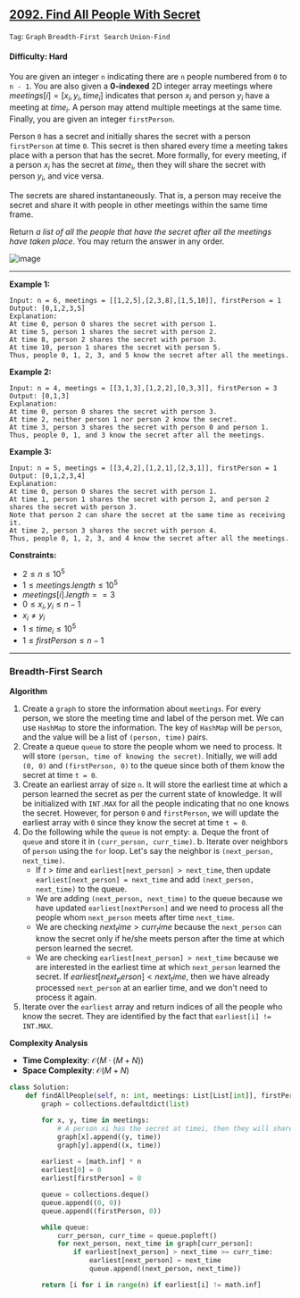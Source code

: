## [2092. Find All People With Secret](https://leetcode.com/problems/find-all-people-with-secret)

```Tag```: ```Graph``` ```Breadth-First Search``` ```Union-Find```

#### Difficulty: Hard

You are given an integer ```n``` indicating there are ```n``` people numbered from ```0``` to ```n - 1```. You are also given a __0-indexed__ 2D integer array meetings where $meetings[i] = [x_i, y_i, time_i]$ indicates that person $x_i$ and person $y_i$ have a meeting at $time_i$. A person may attend multiple meetings at the same time. Finally, you are given an integer ```firstPerson```.

Person ```0``` has a secret and initially shares the secret with a person ```firstPerson``` at time ```0```. This secret is then shared every time a meeting takes place with a person that has the secret. More formally, for every meeting, if a person $x_i$ has the secret at $time_i$, then they will share the secret with person $y_i$, and vice versa.

The secrets are shared instantaneously. That is, a person may receive the secret and share it with people in other meetings within the same time frame.

Return _a list of all the people that have the secret after all the meetings have taken place_. You may return the answer in any order.

![image](https://github.com/quananhle/Python/assets/35042430/12684dbb-d47e-430b-99e0-424563715c58)

---

__Example 1:__
```
Input: n = 6, meetings = [[1,2,5],[2,3,8],[1,5,10]], firstPerson = 1
Output: [0,1,2,3,5]
Explanation:
At time 0, person 0 shares the secret with person 1.
At time 5, person 1 shares the secret with person 2.
At time 8, person 2 shares the secret with person 3.
At time 10, person 1 shares the secret with person 5.​​​​
Thus, people 0, 1, 2, 3, and 5 know the secret after all the meetings.
```

__Example 2:__
```
Input: n = 4, meetings = [[3,1,3],[1,2,2],[0,3,3]], firstPerson = 3
Output: [0,1,3]
Explanation:
At time 0, person 0 shares the secret with person 3.
At time 2, neither person 1 nor person 2 know the secret.
At time 3, person 3 shares the secret with person 0 and person 1.
Thus, people 0, 1, and 3 know the secret after all the meetings.
```

__Example 3:__
```
Input: n = 5, meetings = [[3,4,2],[1,2,1],[2,3,1]], firstPerson = 1
Output: [0,1,2,3,4]
Explanation:
At time 0, person 0 shares the secret with person 1.
At time 1, person 1 shares the secret with person 2, and person 2 shares the secret with person 3.
Note that person 2 can share the secret at the same time as receiving it.
At time 2, person 3 shares the secret with person 4.
Thus, people 0, 1, 2, 3, and 4 know the secret after all the meetings.
```

__Constraints:__

- $2 \le n \le 10^5$
- $1 \le meetings.length \le 10^5$
- $meetings[i].length == 3$
- $0 \le x_i, y_i \le n - 1$
- $x_i \neq y_i$
- $1 \le time_i \le 10^5$
- $1 \le firstPerson \le n - 1$

---

### Breadth-First Search

__Algorithm__

1. Create a ```graph``` to store the information about ```meetings```. For every person, we store the meeting time and label of the person met. We can use ```HashMap``` to store the information. The key of ```HashMap``` will be ```person```, and the value will be a list of ```(person, time)``` pairs.
2. Create a queue ```queue``` to store the people whom we need to process. It will store ```(person, time of knowing the secret)```. Initially, we will add ```(0, 0)``` and ```(firstPerson, 0)``` to the queue since both of them know the secret at time ```t = 0```.
3. Create an earliest array of size ```n```. It will store the earliest time at which a person learned the secret as per the current state of knowledge. It will be initialized with ```INT.MAX``` for all the people indicating that no one knows the secret. However, for person ```0``` and ```firstPerson```, we will update the earliest array with ```0``` since they know the secret at time ```t = 0```.
4. Do the following while the ```queue``` is not empty:
    a. Deque the front of ```queue``` and store it in ```(curr_person, curr_time)```.
    b. Iterate over neighbors of ```person``` using the ```for``` loop. Let's say the neighbor is ```(next_person, next_time)```.
    - If $t \gt time$ and ```earliest[next_person] > next_time```, then update ```earliest[next_person] = next_time``` and add ```(next_person, next_time)``` to the queue.
    - We are adding ```(next_person, next_time)``` to the queue because we have updated ```earliest[nextPerson]``` and we need to process all the people whom ```next_person``` meets after time ```next_time```.
    - We are checking $next_time \gt curr_time$ because the ```next_person``` can know the secret only if he/she meets person after the time at which person learned the secret.
    - We are checking ```earliest[next_person] > next_time``` because we are interested in the earliest time at which ```next_person``` learned the secret. If $earliest[next_person] \lt next_time$, then we have already processed ```next_person``` at an earlier time, and we don't need to process it again.
5. Iterate over the ```earliest``` array and return indices of all the people who know the secret. They are identified by the fact that ```earliest[i] != INT.MAX```.

__Complexity Analysis__

- __Time Complexity__: $\mathcal{O}( M \cdot (M + N) )$
- __Space Complexity__: $\mathcal{O}(M + N)$

```Python
class Solution:
    def findAllPeople(self, n: int, meetings: List[List[int]], firstPerson: int) -> List[int]:
        graph = collections.defaultdict(list)

        for x, y, time in meetings:
            # A person xi has the secret at timei, then they will share the secret with person yi, and vice versa.
            graph[x].append((y, time))
            graph[y].append((x, time))
        
        earliest = [math.inf] * n
        earliest[0] = 0
        earliest[firstPerson] = 0

        queue = collections.deque()
        queue.append((0, 0))
        queue.append((firstPerson, 0))

        while queue:
            curr_person, curr_time = queue.popleft()
            for next_person, next_time in graph[curr_person]:
                if earliest[next_person] > next_time >= curr_time:
                    earliest[next_person] = next_time
                    queue.append((next_person, next_time))  

        return [i for i in range(n) if earliest[i] != math.inf]
```
